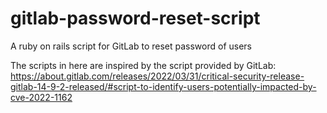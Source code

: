 # gitlab-password-reset-script
A ruby on rails script for GitLab to reset password of users

The scripts in here are inspired by the script provided by GitLab:
https://about.gitlab.com/releases/2022/03/31/critical-security-release-gitlab-14-9-2-released/#script-to-identify-users-potentially-impacted-by-cve-2022-1162
